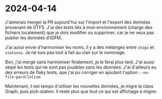 # 2024-04-14

J'aimerais merger la PR aujourd'hui sur l'import et l'export des données provenant de GTFS.
J'ai des tests liés à mon environnement (charge des fichiers localement) que je dois modifier ou supprimer, car je ne
veux pas publier les données d'IDFM.

J'ai aussi envie d'harmoniser les noms, il y a des mélanges entre `stops` et `stations`. Je ne suis pas tout à fait au
clair sur le nommage.

Bon, j'ai mergé sans harmoniser finalement, je le ferai plus tard. J'ai aussi skipé les tests qui ne sont pas jouables
sans les données.
J'ai d'ailleurs eu des erreurs de flaky tests, que j'ai pu corriger en ajoutant l'option `--no-file-parallelism`

Maintenant, il est temps d'utiliser les nouvelles données, je migre la class Graph, puis pick-station. Il reste plus que
tout ce qui est affichage à migrer.
